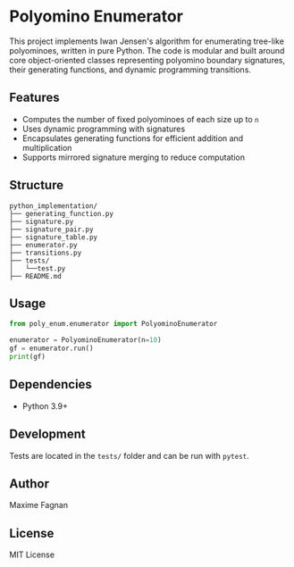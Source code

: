 # Polyomino Enumerator

This project implements Iwan Jensen's algorithm for enumerating tree-like polyominoes, written in pure Python. The code is modular and built around core object-oriented classes representing polyomino boundary signatures, their generating functions, and dynamic programming transitions.

## Features
- Computes the number of fixed polyominoes of each size up to `n`
- Uses dynamic programming with signatures
- Encapsulates generating functions for efficient addition and multiplication
- Supports mirrored signature merging to reduce computation

## Structure
```
python_implementation/
├── generating_function.py
├── signature.py
├── signature_pair.py
├── signature_table.py
├── enumerator.py
├── transitions.py
├── tests/
│   └──test.py
├── README.md
```

## Usage
```python
from poly_enum.enumerator import PolyominoEnumerator

enumerator = PolyominoEnumerator(n=10)
gf = enumerator.run()
print(gf)
```

## Dependencies
- Python 3.9+

## Development
Tests are located in the `tests/` folder and can be run with `pytest`.

## Author
Maxime Fagnan

## License
MIT License

